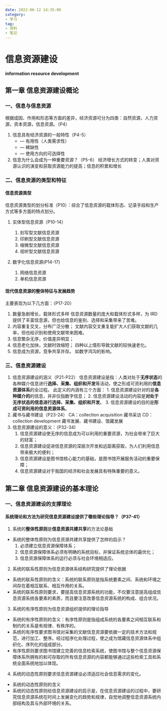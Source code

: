 ```yaml
---
date: 2022-06-12 14:35:00  
category:
- 学习     
tag:
- 资料
- 笔记
---
```


# 信息资源建设

**information resource development**

## 第一章 信息资源建设概论

### 一、信息与信息资源

根据成因、作用和形态等方面的差异，经济资源可分为四类：自然资源，人力资源，资本资源，信息资源。（P4）

1. 信息具有经济资源的一般特性（P4-5）
   - — 有用性（人类需求性）
   - — 稀缺性
   - — 使用方向的可选择性
2. 信息为什么会成为一种重要资源？（P5-6）
   经济增长方式的转变；人类对资源认识的演变和获取资源能力的提高；信息的积累和增长

### 二、信息资源的类型和特征

#### 信息资源类型

信息资源类型的划分标准（P10）：综合了信息资源的载体形态、记录手段和生产方式等多方面的特点划分。

1. 实体型信息资源（P10-14）

   1. 刻写型文献信息资源
   2. 印刷型文献信息资源
   3. 缩微型文献信息资源
   4. 视听型文献信息资源

2. 数字化信息资源(P14-17)
   1. 网络信息资源
   2. 单机信息资源

#### 现代信息资源的整体特征与发展趋势

主要表现为以下几方面：（P17-20）

1. 数量急剧增长，载体形式多样
   信息资源数量的庞大和载体形式多样，为 IRD 提供了丰富信息源，但也给信息的鉴别、选择和采集带来了苦难。
2. 内容重复交叉，分布广泛分散；
   文献内容交叉重复能扩大人们获取文献的几率，但也给识别和使用文献带来困难。
3. 信息繁杂无序，价值差异明显；
4. 信息老化加快，文献时效缩短；
   四种以上情形导致文献的较快速老化。
5. 信息成为资源，竞争共享并存。
   如数字鸿沟的影响。

### 三、信息资源建设

1. 信息资源建设的涵义（P21-P22）
   信息资源建设是指：人类对处于**无序状态**的各种媒介信息进行**选择、采集、组织和开发**等活动，使之形成可资利用的**信息资源体系**的全过程。
   此定义的内涵有三个方面： 1. 信息资源建设针对的是**各种媒介的**的信息，并非仅指数字信息； 2. 信息资源建设活动的内容是**对处于无序状态的信息进行选择、采集、组织和开发**。 3. 信息资源建设的目的是**形成可资利用的信息资源体系**。
2. 藏书与藏书建设（P23-24）
   CA：collection acquisition 藏书采访
   CD：collection development 藏书发展、藏书建设、馆藏发展
3. 信息资源建设的意义：（P32-34)
   1. 信息资源建设使无序的信息成为可以利用的重要资源，为社会带来了巨大的财富；
   2. 信息资源建设促进信息资源的深层次开发和远距离获取，为人们利用信息带来极大的便利；
   3. 信息资源建设是图书馆核心能力的基础，是图书馆开展服务活动的重要保障；
   4. 信息资源建设对于我国的经济和社会发展具有特殊重要的意义。

## 第二章 信息资源建设的基本理论

### 一、信息资源建设的支撑理论

#### 系统理论和方法为研究信息资源建设提供了哪些理论指导？（P37-41）

1. 系统的**整体性原则**是**信息资源共建共享**的方法论基础

- 系统的整体性原则为信息资源共建共享提供了怎样的启示？
  1.  必须建立信息资源保障体系；
  2.  信息资源保障体系必须有明确的系统目标，并保证系统总体的最优化；
  3.  信息资源保障体系的运行必须与社会环境相适应。

2. 系统的联系性原则为信息资源体系结构研究提供了理论依据

- 系统的联系性原则的含义：系统的联系原则是指系统要素之间、系统和环境之间存在着相互联系、相互作用的关系。
- 系统的联系性原则要求，要提高信息资源系统的功能，不仅要注意提高组成信息资源系统各要素的素质，而且要注意改善信息资源系统的构成、组合状况。

3. 系统的有序性原则为信息资源组织提供的理论指导

- 系统的有序性原则的含义：有序性原则是指组成系统的各要素之间相互联系和制约的关系是有规律、有秩序的。
- 系统的有序性要求图书馆对采集的文献信息资源要依据一定的技术方法和规范，进行加工、整序。经过程序化处理过程，使之成为馆藏信息资源体系中组织化、序列化的组成部分。
- 有序性原则要求图书馆建立完善的信息检索系统，使图书馆与整个信息资源保障体系所拥有的和可存取的所有信息资源的内容都能够通过这些检索工具和系统全面系统地加以体现。

4. 系统的动态性原则要求信息资源建设必须适应社会信息需求的变化。

- 系统的动态性原则的含义
- 系统的动态性原则给信息资源建设的启示是，在信息资源建设的过程中，要研究信息资源系统在时间上发展变化的趋势和规律，自觉地调整信息资源系统内部结构及其与外部环境的关系。
